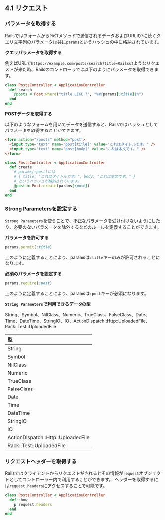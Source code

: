 ## 4.1 リクエスト

### パラメータを取得する

Railsではフォームから`POST`メソッドで送信されるデータおよびURLの`?`に続くクエリ文字列のパラメータは共に`params`というハッシュの中に格納されています。

**クエリパラメータを取得する**

例えばURLで`https://example.com/posts/search?title=Rails`のようなリクエストが来た時、Railsのコントローラでは以下のようにパラメータを取得できます。

```ruby
class PostsController < ApplicationController
  def search
    @posts = Post.where("title LIKE ?", "%#{params[:title]}%")
  end
end
```

**POSTデータを取得する**

以下のようなフォームを用いてデータを送信すると、Railsではハッシュとしてパラメータを取得することができます。

```html
<form action="/posts" method="post">
  <input type="text" name="post[title]" value="これはタイトルです。" />
  <input type="text" name="post[body]" value="これは本文です。" />
</form>
```

```ruby
class PostsController < ApplicationController
  def create
    # params[:post]には
    # { title: "これはタイトルです。", body: "これは本文です。" }
    # というハッシュが格納されています。
    @post = Post.create(params[:post])
  end
end
```

### Strong Parametersを設定する

`Strong Parameters`を使うことで、不正なパラメータを受け付けないようにしたり、必要のないパラメータを除外するなどのルールを定義することができます。

**パラメータを許可する**

```ruby
params.permit(:title)
```

上のように定義することにより、paramsは`:title`キーのみが許可されることになります。

**必須のパラメータを設定する**

```ruby
params.require(:post)
```

上のように定義することにより、paramsは`:post`キーが必須になります。

**`String Parameters`で利用できるデータの型**

String、Symbol、NilClass、Numeric、TrueClass、FalseClass、Date、Time、DateTime、StringIO、IO、ActionDispatch::Http::UploadedFile、Rack::Test::UploadedFile

| 型 |
| :------------- |
| String |
| Symbol |
| NilClass |
| Numeric |
| TrueClass |
| FalseClass |
| Date |
| Time |
| DateTime |
| StringIO |
| IO |
| ActionDispatch::Http::UploadedFile |
| Rack::Test::UploadedFile |

### リクエストヘッダーを取得する

Railsではクライアントからリクエストがされるとその情報が`request`オブジェクトとしてコントローラー内で利用することができます。
ヘッダーを取得するには`request.headers`にアクセスすることで可能です。

```ruby
class PostsController < ApplicationController
  def show
    p request.headers
  end
end
```
